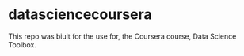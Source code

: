 # datasciencecoursera
This repo was biult for the use for, the Coursera course, Data Science Toolbox.
